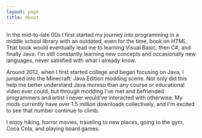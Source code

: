 ```yaml
---
layout: page
title: About
---
```


In the mid-to-late 00s I first started my journey into programming in a middle school library with an outdated, even for the time, book on HTML. That book would eventually lead me to learning Visual Basic, then C#, and finally Java. I'm still constantly learning new concepts and occasionally new languages, never satisfied with what I already know. 

Around 2012, when I first started college and began focusing on Java, I jumped into the Minecraft: Java Edition modding scene. Not only did this help me better understand Java moreso than any course or educational video ever could, but through modding I've met and befriended programmers and artist I never would've interacted with otherwise. My mods currently have over 1.5 million downloads collectively, and I'm excited to see that number continue to climb.

I enjoy hiking, horror movies, traveling to new places, going to the gym, Coca Cola, and playing board games.